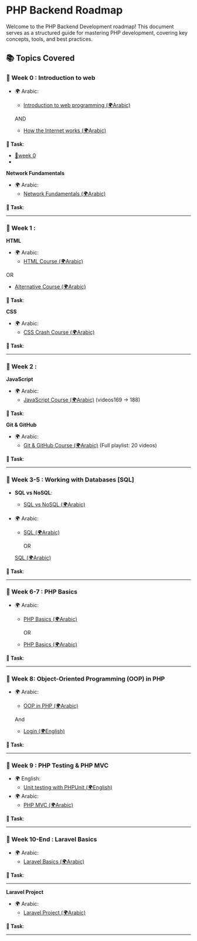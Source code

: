 # PHP Backend Roadmap

Welcome to the PHP Backend Development roadmap! This document serves as a structured guide for mastering PHP development, covering key concepts, tools, and best practices.

## 📚 Topics Covered

### 🎯 Week 0 : **Introduction to web**
- 🌍 Arabic:
  - [Introduction to web programming (🌍Arabic)](https://www.youtube.com/watch?v=TO_HOJME30M&t=1100s)
    
  AND
  
  - [How the Internet works (🌍Arabic)](https://www.youtube.com/watch?v=a1jSDxrb0tw) 

**📝 Task**:  
 - [📝week 0](https://forms.gle/2nRVVbbs1jgLq2kf9)
 - 
 **Network Fundamentals**
 
- 🌍 Arabic:
  - [Network Fundamentals (🌍Arabic)](https://www.youtube.com/playlist?list=PLNE3WjwctlOy1ekMfZl9AbLyFivSgsfml) 

**📝 Task**:  

---
### 🎯 Week 1 :
   **HTML**
   
- 🌍 Arabic:
  - [HTML Course (🌍Arabic)](https://www.youtube.com/watch?v=6QAELgirvjs&list=PLDoPjvoNmBAw_t_XWUFbBX-c9MafPk9ji)
    
OR

  - [Alternative Course (🌍Arabic)](https://www.youtube.com/watch?v=Dv39fDYei9A&list=PLknwEmKsW8OuN04Odt2sJqt4aAnkp-iYA) 

**📝 Task**:  

   **CSS**
   
- 🌍 Arabic:
  - [CSS Crash Course (🌍Arabic)](https://www.youtube.com/watch?v=Z-5QVutAEW4&pp=ygUQY3NzIGNyYXNoIGNvdXJzZQ==)

**📝 Task**:  

---

### 🎯 Week 2 : 

**JavaScript**

- 🌍 Arabic:
  - [JavaScript Course (🌍Arabic)](https://www.youtube.com/watch?v=GM6dQBmc-Xg&list=PLDoPjvoNmBAx3kiplQR_oeDqLDBUDYwVv) (videos169 -> 188)

**📝 Task**:  


 **Git & GitHub**
 
- 🌍 Arabic:
  - [Git & GitHub Course (🌍Arabic)](https://www.youtube.com/watch?v=ACOiGZoqC8w&list=PLDoPjvoNmBAw4eOj58MZPakHjaO3frVMF) (Full playlist: 20 videos)

**📝 Task**:  

---

### 🎯 Week 3-5 : **Working with Databases [SQL]**
- **SQL vs NoSQL**:
  - [SQL vs NoSQL (🌍Arabic)](https://www.youtube.com/watch?v=1Sb2wC7S5Rw&pp=ygUUc3FsIGFuZCBub3NxbCDYtNix2K0=)
- 🌍 Arabic:
  - [SQL (🌍Arabic)](https://www.youtube.com/watch?v=0vFrllim8UY&list=PLesfn4TAj57V5vvJKvYxofwY2hbyjk9-E&index=2&pp=iAQB) 
 
    OR

  [SQL (🌍Arabic)](https://youtu.be/fqA2t50vXjA?si=dfPonLxv7LcSBPe6) 

**📝 Task**:  

---

### 🎯 Week 6-7 : **PHP Basics**
- 🌍 Arabic:
  - [PHP Basics (🌍Arabic)](https://www.youtube.com/watch?v=xcg9qq6SZ0w&list=PLDoPjvoNmBAy41u35AqJUrI-H83DObUDq)
 
    OR

  - [PHP Basics (🌍Arabic)](https://youtu.be/l66t7kBmbTM?si=sRWNZML2JtRnr_M0)  

**📝 Task**:  


---


### 🎯 Week 8: **Object-Oriented Programming (OOP) in PHP**
- 🌍 Arabic:
  - [OOP in PHP (🌍Arabic)](https://www.youtube.com/watch?v=w6JqPsVP7Ps&list=PLDoPjvoNmBAxXTPncg0W4lhVS32LO_xtQ)
 
  And

  - [Login  (🌍English)](https://youtu.be/BaEm2Qv14oU?si=rhhXekT08YvFJYii)

**📝 Task**:  


---

### 🎯 Week 9 : **PHP Testing & PHP MVC**
- 🌍 English:
  - [Unit testing with PHPUnit (🌍English)](https://www.youtube.com/watch?v=k9ak_rv9X0Y&list=PLfdtiltiRHWGXSggf05W-pJbD47-_d8bJ) 
- 🌍 Arabic:
  - [PHP MVC (🌍Arabic)](https://www.youtube.com/watch?v=livbRg5twk8&list=PL7mt2FDjAkPepYrMofOwTwxQwJSlZ8N-a)

**📝 Task**:  


---

### 🎯 Week 10-End : **Laravel Basics**
- 🌍 Arabic:
  - [Laravel Basics (🌍Arabic)](https://www.youtube.com/watch?v=HHj6YU43eV4&list=PL13Ag2mfco64zMLcFjPb5GVWCu-OAjTrx)

**📝 Task**:  


---

**Laravel Project**
- 🌍 Arabic:
  - [Laravel Project (🌍Arabic)](https://www.youtube.com/watch?v=QStpeLp25A4&list=PLftLUHfDSiZ7pKXkpGCoZATm5rF6msj5A)

**📝 Task**:  

---
